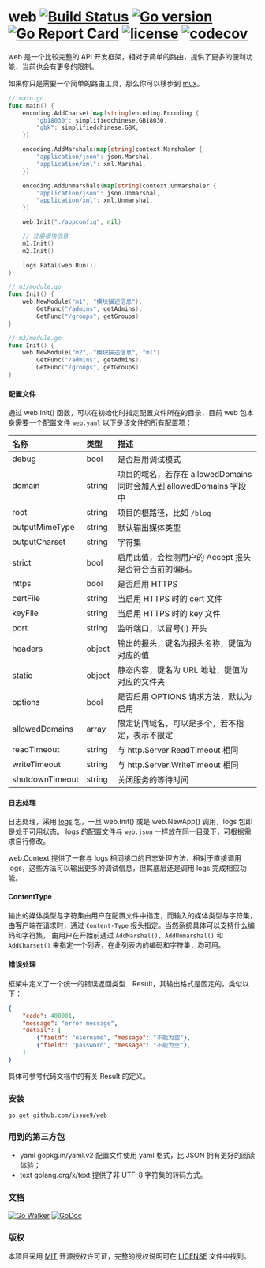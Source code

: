 web [![Build Status](https://travis-ci.org/issue9/web.svg?branch=master)](https://travis-ci.org/issue9/web)
[![Go version](https://img.shields.io/badge/Go-1.10-brightgreen.svg?style=flat)](https://golang.org)
[![Go Report Card](https://goreportcard.com/badge/github.com/issue9/web)](https://goreportcard.com/report/github.com/issue9/web)
[![license](https://img.shields.io/badge/license-MIT-brightgreen.svg?style=flat)](https://opensource.org/licenses/MIT)
[![codecov](https://codecov.io/gh/issue9/web/branch/master/graph/badge.svg)](https://codecov.io/gh/issue9/web)
======


web 是一个比较完整的 API 开发框架，相对于简单的路由，提供了更多的便利功能，当前也会有更多的限制。

如果你只是需要一个简单的路由工具，那么你可以移步到 [mux](https://github.com/issue9/mux)。

```go
// main.go
func main() {
    encoding.AddCharset(map[string]encoding.Encoding {
        "gb18030": simplifiedchinese.GB18030,
        "gbk": simplifiedchinese.GBK,
    })

    encoding.AddMarshals(map[string]context.Marshaler {
        "application/json": json.Marshal,
        "application/xml": xml.Marshal,
    })

    encoding.AddUnmarshals(map[string]context.Unmarshaler {
        "application/json": json.Unmarshal,
        "application/xml": xml.Unmarshal,
    })

    web.Init("./appconfig", nil)

    // 注册模块信息
    m1.Init()
    m2.Init()

    logs.Fatal(web.Run())
}

// m1/module.go
func Init() {
    web.NewModule("m1", "模块描述信息").
        GetFunc("/admins", getAdmins).
        GetFunc("/groups", getGroups)
}

// m2/module.go
func Init() {
    web.NewModule("m2", "模块描述信息", "m1").
        GetFunc("/admins", getAdmins).
        GetFunc("/groups", getGroups)
}
```


#### 配置文件

通过 web.Init() 函数，可以在初始化时指定配置文件所在的目录，目前 web 包本身需要一个配置文件 `web.yaml`
以下是该文件的所有配置项：

| 名称            | 类型   | 描述
|:----------------|:-------|:-----
| debug           | bool   | 是否启用调试模式
| domain          | string | 项目的域名，若存在 allowedDomains 同时会加入到 allowedDomains 字段中
| root            | string | 项目的根路径，比如 `/blog`
| outputMimeType  | string | 默认输出媒体类型
| outputCharset   | string | 字符集
| strict          | bool   | 启用此值，会检测用户的 Accept 报头是否符合当前的编码。
| https           | bool   | 是否启用 HTTPS
| certFile        | string | 当启用 HTTPS 时的 cert 文件
| keyFile         | string | 当启用 HTTPS 时的 key 文件
| port            | string | 监听端口，以冒号(:) 开头
| headers         | object | 输出的报头，键名为报头名称，键值为对应的值
| static          | object | 静态内容，键名为 URL 地址，键值为对应的文件夹
| options         | bool   | 是否启用 OPTIONS 请求方法，默认为启用
| allowedDomains  | array  | 限定访问域名，可以是多个，若不指定，表示不限定
| readTimeout     | string | 与 http.Server.ReadTimeout 相同
| writeTimeout    | string | 与 http.Server.WriteTimeout 相同
| shutdownTimeout | string | 关闭服务的等待时间



#### 日志处理

日志处理，采用 [logs](https://github.com/issue9/logs) 包，一旦 web.Init() 或是 web.NewApp() 调用，logs 包即是处于可用状态。
logs 的配置文件与 `web.json` 一样放在同一目录下，可根据需求自行修改。

web.Context 提供了一套与 logs 相同接口的日志处理方法，相对于直接调用 logs，这些方法可以输出更多的调试信息，但其底层还是调用
logs 完成相应功能。


#### ContentType

输出的媒体类型与字符集由用户在配置文件中指定，而输入的媒体类型与字符集，
由客户端在请求时，通过 `Content-Type` 报头指定。当然系统具体可以支持什么编码和字符集，
由用户在开始前通过 `AddMarshal()`、`AddUnmarshal()` 和 `AddCharset()`
来指定一个列表，在此列表内的编码和字符集，均可用。



#### 错误处理

框架中定义了一个统一的错误返回类型：Result，其输出格式是固定的，类似以下：
```json
{
    "code": 400001,
    "message": "error message",
    "detail": [
        {"field": "username", "message": "不能为空"},
        {"field": "password", "message": "不能为空"},
    ]
}
```

具体可参考代码文档中的有关 Result 的定义。


### 安装

```shell
go get github.com/issue9/web
```


### 用到的第三方包

- yaml gopkg.in/yaml.v2 配置文件使用 yaml 格式，比 JSON 拥有更好的阅读体验；
- text golang.org/x/text 提供了非 UTF-8 字符集的转码方式。


### 文档

[![Go Walker](https://gowalker.org/api/v1/badge)](http://gowalker.org/github.com/issue9/web)
[![GoDoc](https://godoc.org/github.com/issue9/web?status.svg)](https://godoc.org/github.com/issue9/web)


### 版权

本项目采用 [MIT](https://opensource.org/licenses/MIT) 开源授权许可证，完整的授权说明可在 [LICENSE](LICENSE) 文件中找到。
